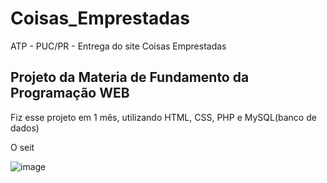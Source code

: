 # Coisas_Emprestadas
 ATP - PUC/PR - Entrega do site Coisas Emprestadas
 
 <h2 style={color: red;}>Projeto da Materia de Fundamento da Programação WEB</h2>
 
 Fiz esse projeto em 1 mês, utilizando HTML, CSS, PHP e MySQL(banco de dados)

 O seit
 
 ![image](https://user-images.githubusercontent.com/97964206/204547070-32222961-07be-468f-8653-2a61e1577e5e.png)

 
